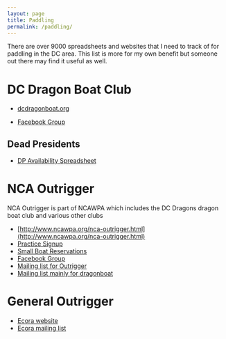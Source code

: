 ```yaml
---
layout: page
title: Paddling
permalink: /paddling/
---
```


There are over 9000 spreadsheets and websites that I need to track of for paddling in the DC area.  This list is more for my own benefit but someone out there may find it useful as well.

# DC Dragon Boat Club

* [dcdragonboat.org](http://dcdragonboat.org/)

* [Facebook Group](https://www.facebook.com/groups/dcdragonboat/)

## Dead Presidents

* [DP Availability Spreadsheet](https://docs.google.com/spreadsheet/ccc?key=0AosU52J5ACITdHpnNllpYUZOdWZ2T3VhbXdLRlA1VGc&usp=drive_web#gid=8)


# NCA Outrigger

NCA Outrigger is part of NCAWPA which includes the DC Dragons dragon boat club and various other clubs

* [http://www.ncawpa.org/nca-outrigger.html](http://www.ncawpa.org/nca-outrigger.html)
* [Practice Signup](https://docs.google.com/spreadsheet/ccc?key=0Au45_-1-QPn0cFFVNHA0QWN5cUw0ejZTR2RKTVY5UFE#gid=0)
* [Small Boat Reservations](https://docs.google.com/spreadsheet/ccc?key=0AoSR_CxzM9I0dEVLZ2lSVHV4U3YtZWtpcWlSZHBTcEE&usp=drive_web#gid=0)
* [Facebook Group](https://www.facebook.com/groups/8460288797/)
* [Mailing list for Outrigger](https://groups.google.com/forum/#!forum/paddledcoc)
* [Mailing list mainly for dragonboat](https://groups.yahoo.com/neo/groups/PaddleDC/info)

# General Outrigger

* [Ecora website](http://www.eastcoastoutrigger.com/)
* [Ecora mailing list](https://groups.google.com/forum/#!forum/eastcoastoutrigger)

